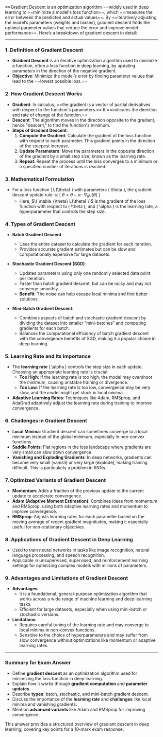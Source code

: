 ==Gradient Descent is an optimization algorithm ==widely used in deep learning to ==minimize a model's loss function==, which ==measures the error between the predicted and actual values==. By ==iteratively adjusting the model’s parameters (weights and biases), gradient descent finds the optimal parameter values that reduce the error and improve model performance==. Here’s a breakdown of gradient descent in detail:

---

### 1. **Definition of Gradient Descent**
   - **Gradient Descent** is an iterative optimization algorithm used to minimize a function, often a loss function in deep learning, by updating parameters in the direction of the negative gradient.
   - **Objective**: Minimize the model’s error by finding parameter values that lead to the ==lowest possible loss.==

### 2. **How Gradient Descent Works**
   - **Gradient**: In calculus, ==the gradient is a vector of partial derivatives with respect to the function's parameters.== It ==indicates the direction and rate of change of the function.==
   - **Descent**: The algorithm moves in the direction opposite to the gradient, hence "descent," to find the function's minimum.
   - **Steps of Gradient Descent**:
     1. **Compute the Gradient**: Calculate the gradient of the loss function with respect to each parameter. This gradient points in the direction of the steepest increase.
     2. **Update Parameters**: Move the parameters in the opposite direction of the gradient by a small step size, known as the learning rate.
     3. **Repeat**: Repeat the process until the loss converges to a minimum or a specified number of iterations is reached.

### 3. **Mathematical Formulation**
   - For a loss function \( L(\theta) \) with parameters \( \theta \), the gradient descent update rule is:
     \[
     $\theta = \theta - \alpha \cdot \nabla_{\theta} L(\theta)$
     \]
     - Here, $\( \nabla_{\theta} L(\theta) \)$ is the gradient of the loss function with respect to \( \theta \), and \( \alpha \) is the learning rate, a hyperparameter that controls the step size.

### 4. **Types of Gradient Descent**
   - **Batch Gradient Descent**:
     - Uses the entire dataset to calculate the gradient for each iteration.
     - Provides accurate gradient estimates but can be slow and computationally expensive for large datasets.
   
   - **Stochastic Gradient Descent (SGD)**:
     - Updates parameters using only one randomly selected data point per iteration.
     - Faster than batch gradient descent, but can be noisy and may not converge smoothly.
     - **Benefit**: The noise can help escape local minima and find better solutions.
   
   - **Mini-Batch Gradient Descent**:
     - Combines aspects of batch and stochastic gradient descent by dividing the dataset into smaller "mini-batches" and computing gradients for each batch.
     - Balances the computational efficiency of batch gradient descent with the convergence benefits of SGD, making it a popular choice in deep learning.

### 5. **Learning Rate and Its Importance**
   - The **learning rate** \( \alpha \) controls the step size in each update. Choosing an appropriate learning rate is crucial:
     - **Too High**: If the learning rate is too high, the model may overshoot the minimum, causing unstable training or divergence.
     - **Too Low**: If the learning rate is too low, convergence may be very slow, and the model might get stuck in local minima.
   - **Adaptive Learning Rates**: Techniques like Adam, RMSprop, and AdaGrad adaptively adjust the learning rate during training to improve convergence.

### 6. **Challenges in Gradient Descent**
   - **Local Minima**: Gradient descent can sometimes converge to a local minimum instead of the global minimum, especially in non-convex functions.
   - **Saddle Points**: Flat regions in the loss landscape where gradients are very small can slow down convergence.
   - **Vanishing and Exploding Gradients**: In deep networks, gradients can become very small (vanish) or very large (explode), making training difficult. This is particularly a problem in RNNs.

### 7. **Optimized Variants of Gradient Descent**
   - **Momentum**: Adds a fraction of the previous update to the current update to accelerate convergence.
   - **Adam (Adaptive Moment Estimation)**: Combines ideas from momentum and RMSprop, using both adaptive learning rates and momentum to improve convergence.
   - **RMSprop**: Adjusts learning rates for each parameter based on the moving average of recent gradient magnitudes, making it especially useful for non-stationary objectives.

### 8. **Applications of Gradient Descent in Deep Learning**
   - Used to train neural networks in tasks like image recognition, natural language processing, and speech recognition.
   - Applicable in unsupervised, supervised, and reinforcement learning settings for optimizing complex models with millions of parameters.

### 9. **Advantages and Limitations of Gradient Descent**
   - **Advantages**:
     - It is a foundational, general-purpose optimization algorithm that works across a wide range of machine learning and deep learning tasks.
     - Efficient for large datasets, especially when using mini-batch or stochastic versions.
   - **Limitations**:
     - Requires careful tuning of the learning rate and may converge to local minima in non-convex functions.
     - Sensitive to the choice of hyperparameters and may suffer from slow convergence without optimizations like momentum or adaptive learning rates.

---

### **Summary for Exam Answer**

- Define **gradient descent** as an optimization algorithm used for minimizing the loss function in deep learning.
- Explain how it works through **gradient computation** and **parameter updates**.
- Describe **types**: batch, stochastic, and mini-batch gradient descent.
- Discuss the importance of the **learning rate** and **challenges** like local minima and vanishing gradients.
- Mention **advanced variants** like Adam and RMSprop for improving convergence.

This answer provides a structured overview of gradient descent in deep learning, covering key points for a 10-mark exam response.